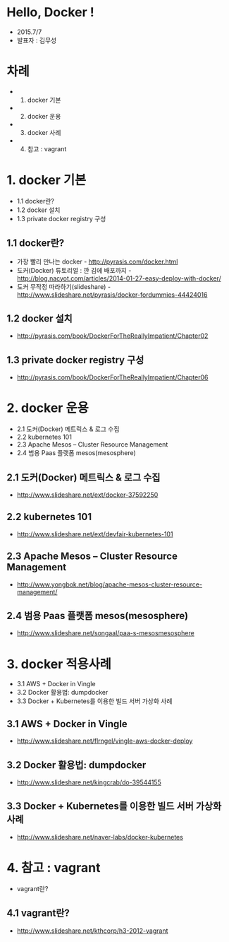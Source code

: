 
# Hello, Docker !
* 2015.7/7
* 발표자 : 김무성
 
# 차례 
* 1. docker 기본
* 2. docker 운용
* 3. docker 사례
* 4. 참고 : vagrant

# 1. docker 기본
* 1.1 docker란?
* 1.2 docker 설치
* 1.3 private docker registry 구성

## 1.1 docker란?
* 가장 빨리 만나는 docker - http://pyrasis.com/docker.html
* 도커(Docker) 튜토리얼 : 깐 김에 배포까지 - http://blog.nacyot.com/articles/2014-01-27-easy-deploy-with-docker/
* 도커 무작정 따라하기(slideshare) - http://www.slideshare.net/pyrasis/docker-fordummies-44424016
 
## 1.2 docker 설치
* http://pyrasis.com/book/DockerForTheReallyImpatient/Chapter02

## 1.3 private docker registry 구성
* http://pyrasis.com/book/DockerForTheReallyImpatient/Chapter06

# 2. docker 운용
* 2.1 도커(Docker) 메트릭스 & 로그 수집
* 2.2 kubernetes 101
* 2.3 Apache Mesos – Cluster Resource Management
* 2.4 범용 Paas 플랫폼 mesos(mesosphere)

## 2.1 도커(Docker) 메트릭스 & 로그 수집
* http://www.slideshare.net/ext/docker-37592250
 
## 2.2 kubernetes 101
* http://www.slideshare.net/ext/devfair-kubernetes-101


## 2.3 Apache Mesos – Cluster Resource Management
* http://www.yongbok.net/blog/apache-mesos-cluster-resource-management/

## 2.4 범용 Paas 플랫폼 mesos(mesosphere)
* http://www.slideshare.net/songaal/paa-s-mesosmesosphere


# 3. docker 적용사례
* 3.1 AWS + Docker in Vingle
* 3.2 Docker 활용법: dumpdocker
* 3.3 Docker + Kubernetes를 이용한 빌드 서버 가상화 사례

## 3.1 AWS + Docker in Vingle
* http://www.slideshare.net/flrngel/vingle-aws-docker-deploy

## 3.2 Docker 활용법: dumpdocker
* http://www.slideshare.net/kingcrab/do-39544155 

## 3.3 Docker + Kubernetes를 이용한 빌드 서버 가상화 사례
* http://www.slideshare.net/naver-labs/docker-kubernetes


# 4. 참고 : vagrant
* vagrant란? 

## 4.1 vagrant란?
* http://www.slideshare.net/kthcorp/h3-2012-vagrant















